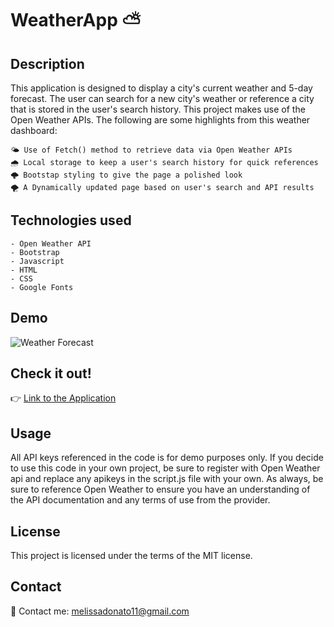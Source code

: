 # WeatherApp ⛅

## Description
This application is designed to display a city's current weather and 5-day forecast.  The user can search for a new city's weather or reference a city that is stored in the user's search history.  This project makes use of the Open Weather APIs.  The following are some highlights from this weather dashboard:

    🌤 Use of Fetch() method to retrieve data via Open Weather APIs
    🌧 Local storage to keep a user's search history for quick references
    🌩 Bootstap styling to give the page a polished look
    🌪 A Dynamically updated page based on user's search and API results



## Technologies used
    - Open Weather API
    - Bootstrap
    - Javascript
    - HTML
    - CSS
    - Google Fonts
## Demo

![Weather Forecast](./assets/images/WeatherForecast.gif)

## Check it out!
👉 [Link to the Application](https://mel-ificent.github.io/WeatherApp/)


## Usage
All API keys referenced in the code is for demo purposes only.  If you decide to use this code in your own project, be sure to register with Open Weather api and replace any apikeys in the script.js file with your own.  As always, be sure to reference Open Weather to ensure you have an understanding of the API documentation and any terms of use from the provider. 
## License
This project is licensed under the terms of the MIT license.

## Contact
📧 Contact me: melissadonato11@gmail.com